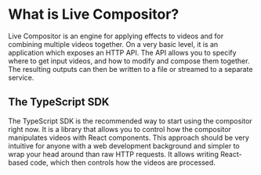 # What is Live Compositor?

Live Compositor is an engine for applying effects to videos and for combining multiple videos together.
On a very basic level, it is an application which exposes an HTTP API.
The API allows you to specify where to get input videos, and how to modify and compose them together.
The resulting outputs can then be written to a file or streamed to a separate service.

## The TypeScript SDK

The TypeScript SDK is the recommended way to start using the compositor right now.
It is a library that allows you to control how the compositor manipulates videos with React components.
This approach should be very intuitive for anyone with a web development background and simpler to wrap your head around than raw HTTP requests.
It allows writing React-based code, which then controls how the videos are processed.


